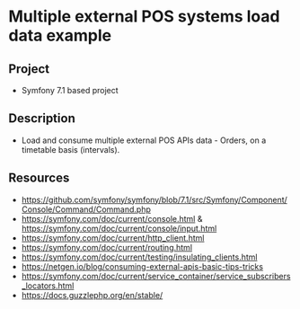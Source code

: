 # Multiple external POS systems load data example

## Project
- Symfony 7.1 based project

## Description
- Load and consume multiple external POS APIs data - Orders, 
on a timetable basis (intervals).

## Resources
- https://github.com/symfony/symfony/blob/7.1/src/Symfony/Component/Console/Command/Command.php
- https://symfony.com/doc/current/console.html & https://symfony.com/doc/current/console/input.html
- https://symfony.com/doc/current/http_client.html
- https://symfony.com/doc/current/routing.html
- https://symfony.com/doc/current/testing/insulating_clients.html
- https://netgen.io/blog/consuming-external-apis-basic-tips-tricks
- https://symfony.com/doc/current/service_container/service_subscribers_locators.html
- https://docs.guzzlephp.org/en/stable/
